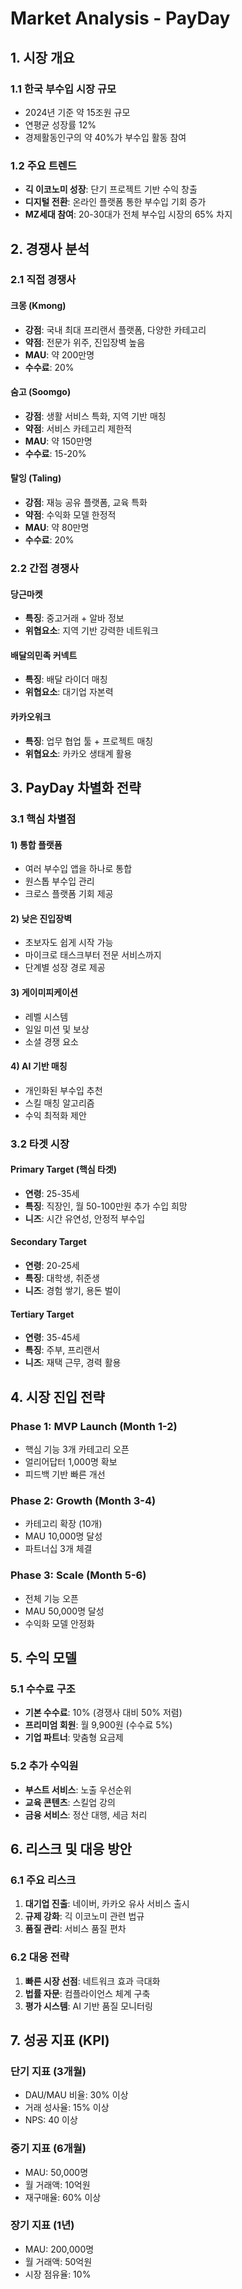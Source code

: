 # Market Analysis - PayDay

## 1. 시장 개요

### 1.1 한국 부수입 시장 규모
- 2024년 기준 약 15조원 규모
- 연평균 성장률 12%
- 경제활동인구의 약 40%가 부수입 활동 참여

### 1.2 주요 트렌드
- **긱 이코노미 성장**: 단기 프로젝트 기반 수익 창출
- **디지털 전환**: 온라인 플랫폼 통한 부수입 기회 증가
- **MZ세대 참여**: 20-30대가 전체 부수입 시장의 65% 차지

## 2. 경쟁사 분석

### 2.1 직접 경쟁사

#### 크몽 (Kmong)
- **강점**: 국내 최대 프리랜서 플랫폼, 다양한 카테고리
- **약점**: 전문가 위주, 진입장벽 높음
- **MAU**: 약 200만명
- **수수료**: 20%

#### 숨고 (Soomgo)
- **강점**: 생활 서비스 특화, 지역 기반 매칭
- **약점**: 서비스 카테고리 제한적
- **MAU**: 약 150만명
- **수수료**: 15-20%

#### 탈잉 (Taling)
- **강점**: 재능 공유 플랫폼, 교육 특화
- **약점**: 수익화 모델 한정적
- **MAU**: 약 80만명
- **수수료**: 20%

### 2.2 간접 경쟁사

#### 당근마켓
- **특징**: 중고거래 + 알바 정보
- **위협요소**: 지역 기반 강력한 네트워크

#### 배달의민족 커넥트
- **특징**: 배달 라이더 매칭
- **위협요소**: 대기업 자본력

#### 카카오워크
- **특징**: 업무 협업 툴 + 프로젝트 매칭
- **위협요소**: 카카오 생태계 활용

## 3. PayDay 차별화 전략

### 3.1 핵심 차별점

#### 1) 통합 플랫폼
- 여러 부수입 앱을 하나로 통합
- 원스톱 부수입 관리
- 크로스 플랫폼 기회 제공

#### 2) 낮은 진입장벽
- 초보자도 쉽게 시작 가능
- 마이크로 태스크부터 전문 서비스까지
- 단계별 성장 경로 제공

#### 3) 게이미피케이션
- 레벨 시스템
- 일일 미션 및 보상
- 소셜 경쟁 요소

#### 4) AI 기반 매칭
- 개인화된 부수입 추천
- 스킬 매칭 알고리즘
- 수익 최적화 제안

### 3.2 타겟 시장

#### Primary Target (핵심 타겟)
- **연령**: 25-35세
- **특징**: 직장인, 월 50-100만원 추가 수입 희망
- **니즈**: 시간 유연성, 안정적 부수입

#### Secondary Target
- **연령**: 20-25세
- **특징**: 대학생, 취준생
- **니즈**: 경험 쌓기, 용돈 벌이

#### Tertiary Target
- **연령**: 35-45세
- **특징**: 주부, 프리랜서
- **니즈**: 재택 근무, 경력 활용

## 4. 시장 진입 전략

### Phase 1: MVP Launch (Month 1-2)
- 핵심 기능 3개 카테고리 오픈
- 얼리어답터 1,000명 확보
- 피드백 기반 빠른 개선

### Phase 2: Growth (Month 3-4)
- 카테고리 확장 (10개)
- MAU 10,000명 달성
- 파트너십 3개 체결

### Phase 3: Scale (Month 5-6)
- 전체 기능 오픈
- MAU 50,000명 달성
- 수익화 모델 안정화

## 5. 수익 모델

### 5.1 수수료 구조
- **기본 수수료**: 10% (경쟁사 대비 50% 저렴)
- **프리미엄 회원**: 월 9,900원 (수수료 5%)
- **기업 파트너**: 맞춤형 요금제

### 5.2 추가 수익원
- **부스트 서비스**: 노출 우선순위
- **교육 콘텐츠**: 스킬업 강의
- **금융 서비스**: 정산 대행, 세금 처리

## 6. 리스크 및 대응 방안

### 6.1 주요 리스크
1. **대기업 진출**: 네이버, 카카오 유사 서비스 출시
2. **규제 강화**: 긱 이코노미 관련 법규
3. **품질 관리**: 서비스 품질 편차

### 6.2 대응 전략
1. **빠른 시장 선점**: 네트워크 효과 극대화
2. **법률 자문**: 컴플라이언스 체계 구축
3. **평가 시스템**: AI 기반 품질 모니터링

## 7. 성공 지표 (KPI)

### 단기 지표 (3개월)
- DAU/MAU 비율: 30% 이상
- 거래 성사율: 15% 이상
- NPS: 40 이상

### 중기 지표 (6개월)
- MAU: 50,000명
- 월 거래액: 10억원
- 재구매율: 60% 이상

### 장기 지표 (1년)
- MAU: 200,000명
- 월 거래액: 50억원
- 시장 점유율: 10%